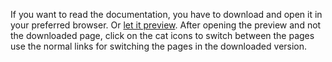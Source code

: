 If you want to read the documentation, you have to download and open it in your preferred browser. Or [let it preview](http://htmlpreview.github.io/?https://github.com/DragonSkills99/CI-FormBuilder/blob/master/Documentation/GettingStarted.html). After opening the preview and not the downloaded page, click on the cat icons to switch between the pages use the normal links for switching the pages in the downloaded version.